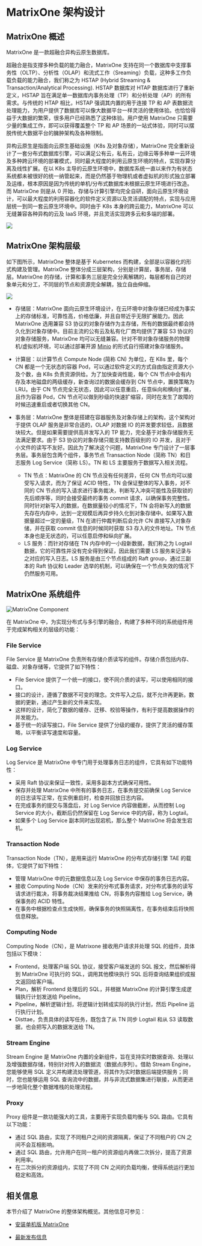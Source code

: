 # **MatrixOne 架构设计**

## **MatrixOne 概述**

MatrixOne 是一款超融合异构云原生数据库。

超融合是指支撑多种负载的能力融合，MatrixOne 支持在同一个数据库中支撑事务性（OLTP）、分析性（OLAP）和流式工作（Sreaming）负载，这种多工作负载负载的能力融合，我们称之为 HSTAP (Hybrid Streaming & Transaction/Analytical Processing). HSTAP 数据库对 HTAP 数据库进行了重新定义，HSTAP 旨在满足单一数据库内事务处理（TP）和分析处理（AP）的所有需求。与传统的 HTAP 相比，HSTAP 强调其内置的用于连接 TP 和 AP 表数据流处理能力，为用户提供了数据库可以像大数据平台一样灵活的使用体验。也恰恰得益于大数据的繁荣，很多用户已经熟悉了这种体验。用户使用 MatrixOne 只需要少量的集成工作，即可以获得覆盖整个 TP 和 AP 场景的一站式体验，同时可以摆脱传统大数据平台的臃肿架构及各种限制。

异构云原生是指面向云原生基础设施（K8s 及对象存储），MatrixOne 完全重新设计了一套分布式数据库引擎，可以满足公有云，私有云，边缘云等多种单一云环境及多种跨云环境的部署模式，同时最大程度的利用云原生环境的特点，实现存算分离及线性扩展。在以 K8s 主导的云原生环境中，数据库系统一直以来作为有状态系统都未被很好的统一纳管起来，而是仍然基于物理机或者虚拟机的形式独立部署及运维，根本原因是因为传统的单机/分布式数据库未根据云原生环境进行改造。而 MatrixOne 则是从 0 开始，存储与计算引擎均完全自研，面向云原生环境设计，可以最大程度的利用容器化的软件定义资源以及灵活调配的特点，实现与应用层统一到同一套云原生环境中。同时由于 K8s 本身的跨云能力，MatrixOne 可以无缝兼容各种异构的云及 IaaS 环境，并且灵活实现跨多云和多端的部署。

![](https://community-shared-data-1308875761.cos.ap-beijing.myqcloud.com/artwork/docs/overview/mo-new-arch.png)

## **MatrixOne 架构层级**

如下图所示，MatrixOne 整体是基于 Kubernetes 而构建，全部是以容器化的形式构建及管理。MatrixOne 整体分成三层架构，分别是计算层，事务层，存储层。MatrixOne 的存储，计算和事务三层是完全分离解耦的，每层都有自己的对象单元和分工，不同层的节点和资源完全解耦，独立自由伸缩。

![](https://community-shared-data-1308875761.cos.ap-beijing.myqcloud.com/artwork/docs/overview/architecture/architecture-1.png)

- 存储层：MatrixOne 面向云原生环境设计，在云环境中对象存储已经成为事实上的存储标准，可靠性高，价格低廉，并且自带近乎无限扩展能力。因此 MatrixOne 选用兼容 S3 协议的对象存储作为主存储，所有的数据最终都会持久化到对象存储中。目前主流的公有云及私有化厂商均提供了兼容 S3 协议的对象存储服务，MatrixOne 均可以无缝兼容。针对不带对象存储服务的物理机/虚拟机环境，可以通过部署开源 [Minio](https://min.io/) 的形式自行搭建对象存储服务。

- 计算层：以计算节点 Compute Node (简称 CN) 为单位，在 K8s 里，每个 CN 都是一个无状态的容器 Pod，可以通过软件定义的方式自由指定资源大小及个数，由 K8s 负责资源供给。为了加快查询性能，每个 CN 节点中会有内存及本地磁盘的两级缓存，新查询过的数据会缓存到 CN 节点中，置换策略为 LRU。由于 CN 节点完全无状态，因此可以任意重启，任意纵向和横向扩展，且作为容器 Pod，CN 节点可以做到秒级的快速扩缩容，同时在发生了故障的时候迅速重启或者切换其他 CN。

- 事务层：MatrixOne 整体是搭建在容器服务及对象存储上的架构，这个架构对于提供 OLAP 服务是非常合适的，OLAP 对数据 IO 的并发要求较低，且数据块较大。但是如果需要提供高并发写入的 TP 能力，完全基于对象存储服务无法满足要求。由于 S3 协议的对象存储只能支持数百级别的 IO 并发，且对于小文件的读写不友好。因此为了解决这个问题，MatrixOne 专门设计了一层事务层。事务层包含两个组件，事务节点 Transaction Node（简称 TN）和日志服务 Log Service（简称 LS）。TN 和 LS 主要服务于数据写入相关流程。
    * TN 节点：MatrixOne 的 CN 节点没有任何差异，任何 CN 节点均可以接受写入请求，而为了保证 ACID 特性，TN 会保证整体的写入事务，对不同的 CN 节点的写入请求进行事务裁决，判断写入冲突可能性及获取锁的先后顺序等，同时会接受最终的事务 commit 请求，以确保事务完整性。同时针对新写入的数据，在数据量较小的情况下，TN 会将新写入的数据先存在内存中，达到一定规模后再异步持久化到对象存储中。如果写入数据量超过一定的量级，TN 在进行仲裁判断后会允许 CN 直接写入对象存储，并在获取 commit 信息的时候同时获取 S3 存入的文件地址。TN 节点本身也是无状态的，可以任意启停和纵向扩展。
    * LS 服务：而针对存储在 TN 内存中的一小段新数据，我们称之为 Logtail 数据，它的可靠性并没有完全得到保证，因此我们需要 LS 服务来记录与之对应的写入日志。LS 服务是由三个节点组成的 Raft group，通过三副本的 Raft 协议和 Leader 选举的机制，可以确保在一个节点失效的情况下仍然服务可用。

## **MatrixOne 系统组件**

![MatrixOne Component](https://community-shared-data-1308875761.cos.ap-beijing.myqcloud.com/artwork/docs/overview/mo-component.png)

在 MatrixOne 中，为实现分布式与多引擎的融合，构建了多种不同的系统组件用于完成架构相关的层级的功能：

### **File Service**

File Service 是 MatrixOne 负责所有存储介质读写的组件。存储介质包括内存、磁盘、对象存储等，它提供了如下特性：

- File Service 提供了一个统一的接口，使不同介质的读写，可以使用相同的接口。
- 接口的设计，遵循了数据不可变的理念。文件写入之后，就不允许再更新。数据的更新，通过产生新的文件来实现。
- 这样的设计，简化了数据的缓存、迁移、校验等操作，有利于提高数据操作的并发能力。
- 基于统一的读写接口，File Service 提供了分级的缓存，提供了灵活的缓存策略，以平衡读写速度和容量。

### **Log Service**

Log Service 是 MatrixOne 中专门用于处理事务日志的组件，它具有如下功能特性：

- 采用 Raft 协议来保证一致性，采用多副本方式确保可用性。
- 保存并处理 MatrixOne 中所有的事务日志，在事务提交前确保 Log Service 的日志读写正常，在实例重启时，检查并回放日志内容。
- 在完成事务的提交与落盘后，对 Log Service 内容做截断，从而控制 Log Service 的大小，截断后仍然保留在 Log Service 中的内容，称为 Logtail。
- 如果多个 Log Service 副本同时出现宕机，那么整个 MatrixOne 将会发生宕机。

### **Transaction Node**

Transaction Node（TN），是用来运行 MatrixOne 的分布式存储引擎 TAE 的载体，它提供了如下特性：

- 管理 MatrixOne 中的元数据信息以及 Log Service 中保存的事务日志内容。
- 接收 Computing Node（CN）发来的分布式事务请求，对分布式事务的读写请求进行裁决，将事务裁决结果推给 CN，将事务内容推给 Log Service，确保事务的 ACID 特性。
- 在事务中根据检查点生成快照，确保事务的快照隔离性，在事务结束后将快照信息释放。

### **Computing Node**

Computing Node（CN），是 Matrixone 接收用户请求并处理 SQL 的组件，具体包括以下模块：

- Frontend，处理客户端 SQL 协议，接受客户端发送的 SQL 报文，然后解析得到 MatrixOne 可执行的 SQL，调用其他模块执行 SQL 后将查询结果组织成报文返回给客户端。
- Plan，解析 Frontend 处理后的 SQL，并根据 MatrixOne 的计算引擎生成逻辑执行计划发送给 Pipeline。
- Pipeline，解析逻辑计划，将逻辑计划转成实际的执行计划，然后 Pipeline 运行执行计划。
- Disttae，负责具体的读写任务，既包含了从 TN 同步 Logtail 和从 S3 读取数据，也会把写入的数据发送给 TN。

### **Stream Engine**

Stream Engine 是 MatrixOne 内置的全新组件，旨在支持实时数据查询、处理以及增强数据存储，特别针对传入的数据流（数据点序列）。借助 Stream Engine，您能够使用 SQL 定义并构建流处理管道，将其作为实时数据后端提供服务；同时，您也能够运用 SQL 查询流中的数据，并与非流式数据集进行联接，从而更进一步地简化整个数据堆栈的处理流程。

### **Proxy**

Proxy 组件是一款功能强大的工具，主要用于实现负载均衡与 SQL 路由。它具有以下功能：

- 通过 SQL 路由，实现了不同租户之间的资源隔离，保证了不同租户的 CN 之间不会互相影响。
- 通过 SQL 路由，允许用户在同一租户的资源组内再做二次拆分，提高了资源利用率。
- 在二次拆分的资源组内，实现了不同 CN 之间的负载均衡，使得系统运行更加稳定和高效。

## **相关信息**

本节介绍了 MatrixOne 的整体架构概览。其他信息可参见：

* [安装单机版 MatrixOne](../../Get-Started/install-standalone-matrixone.md)

* [最新发布信息](../whats-new.md)
